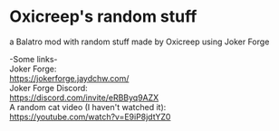 # Oxicreep's random stuff
a Balatro mod with random stuff made by Oxicreep using Joker Forge

-Some links-  
Joker Forge:  
https://jokerforge.jaydchw.com/  
Joker Forge Discord:  
https://discord.com/invite/eRBByq9AZX  
A random cat video (I haven't watched it):  
https://youtube.com/watch?v=E9iP8jdtYZ0  
